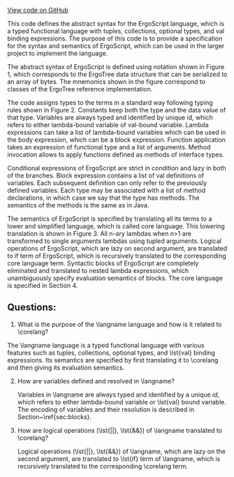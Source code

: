 [View code on GitHub](sigmastate-interpreterhttps://github.com/ScorexFoundation/sigmastate-interpreter/docs/spec/language.tex)

This code defines the abstract syntax for the ErgoScript language, which is a typed functional language with tuples, collections, optional types, and val binding expressions. The purpose of this code is to provide a specification for the syntax and semantics of ErgoScript, which can be used in the larger project to implement the language.

The abstract syntax of ErgoScript is defined using notation shown in Figure 1, which corresponds to the ErgoTree data structure that can be serialized to an array of bytes. The mnemonics shown in the figure correspond to classes of the ErgoTree reference implementation.

The code assigns types to the terms in a standard way following typing rules shown in Figure 2. Constants keep both the type and the data value of that type. Variables are always typed and identified by unique id, which refers to either lambda-bound variable of val-bound variable. Lambda expressions can take a list of lambda-bound variables which can be used in the body expression, which can be a block expression. Function application takes an expression of functional type and a list of arguments. Method invocation allows to apply functions defined as methods of interface types.

Conditional expressions of ErgoScript are strict in condition and lazy in both of the branches. Block expression contains a list of val definitions of variables. Each subsequent definition can only refer to the previously defined variables. Each type may be associated with a list of method declarations, in which case we say that the type has methods. The semantics of the methods is the same as in Java.

The semantics of ErgoScript is specified by translating all its terms to a lower and simplified language, which is called core language. This lowering translation is shown in Figure 3. All n-ary lambdas when n>1 are transformed to single arguments lambdas using tupled arguments. Logical operations of ErgoScript, which are lazy on second argument, are translated to if term of ErgoScript, which is recursively translated to the corresponding core language term. Syntactic blocks of ErgoScript are completely eliminated and translated to nested lambda expressions, which unambiguously specify evaluation semantics of blocks. The core language is specified in Section 4.
## Questions: 
 1. What is the purpose of the \langname language and how is it related to \corelang?
   
   The \langname language is a typed functional language with various features such as tuples, collections, optional types, and \lst{val} binding expressions. Its semantics are specified by first translating it to \corelang and then giving its evaluation semantics. 

2. How are variables defined and resolved in \langname?
   
   Variables in \langname are always typed and identified by a unique $id$, which refers to either lambda-bound variable or \lst{val} bound variable. The encoding of variables and their resolution is described in Section~\ref{sec:blocks}.

3. How are logical operations (\lst{||}, \lst{&&}) of \langname translated to \corelang?
   
   Logical operations (\lst{||}, \lst{&&}) of \langname, which are lazy on the second argument, are translated to \lst{if} term of \langname, which is recursively translated to the corresponding \corelang term.